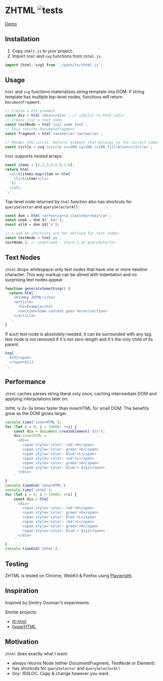 # ZHTML ![tests](https://github.com/mezzoeditor/zhtml/workflows/tests/badge.svg)

[Demo](https://mezzoeditor.github.io/zhtml/demo.html)

## Installation

1. Copy `zhmlt.js` to your project.
2. Import `html` and `svg` functions from `zhtml.js`.

```js
import {html, svg} from './path/to/zhtml.js';
```

## Usage

`html` and `svg` functions materializes string template into DOM. If string
template has multiple top-level nodes, functions will return `DocumentFragment`.

```js
// Create a DIV element.
const div = html`<div></div>`; // similar to html`<div>`
// Create just a text node.
const textNode = html`just some text`;
// This returns DocumentFragment
const fragment = html`<a>one</a> <a>two</a>`;

// Render SVG circle. Returns element that belongs to the correct namespace URI.
const circle = svg`<circle cx=200 cy=200 r=100 fill=blue></circle>`;
```

`html` supports nested arrays:

```js
const items = [1,2,3,4,5,6,7,8];
return html`
  <ul>${items.map(item => html`
    <li>${item}</li>
  `)}
  </ul>
`;
```

Top-level node returned by `html` function also has shortcuts for `querySelector` and
`querySelectorAll`:

```js
const dom = html`<a>foo</a><a class=bar>baz</a>`;
const oneA = dom.$('.bar');
const allA = dom.$$('a');

// $ and $$ shortcuts are not defined for text nodes:
const textNode = html`yo`;
textNode.$; // undefined - there's no querySelector.
```


## Text Nodes

`zhtml` drops whitespace-only text nodes that have one or more newline character.
This way markup can be alined with indentation and no surprising text nodes appear

```js
function generateSomething() {
  return html`
    <h1>Hey ZHTML!</h1>
    <article>
      <h2>Example</h2>
      <section>Some content goes here</section>
    </article>
  `;
}
```

If such text node is absolutely needed, it can be surrounded with any tag: text node is not
removed if it's not zero-length and it's the only child of its parent.

```js
html`
  ${0}<span>
  </span>${1}
`;
```

## Performance

`zhtml` caches parses string literal only once, caching intermediate DOM and
applying interpolations later on.

`ZHTML` is 2x-3x times faster than innerHTML for small DOM. The benefits grow as the DOM
grows larger.

```js
console.time('innerHTML');
for (let i = 0; i < 10000; ++i) {
    const div = document.createElement('div');
    div.innerHTML = `
      <div>
        <span style='color: red'>H</span>
        <span style='color: green'>E</span>
        <span style='color: blue'>L</span>
        <span style='color: red'>L</span>
        <span style='color: green'>O</span>
        <span style='color: blue'> ${i}</span>
      </div>
    `
}
console.timeEnd('innerHTML')
console.time('zhtml');
for (let i = 0; i < 10000; ++i) {
    const div = html`
      <div>
        <span style='color: red'>H</span>
        <span style='color: green'>E</span>
        <span style='color: blue'>L</span>
        <span style='color: red'>L</span>
        <span style='color: green'>O</span>
        <span style='color: blue'> ${i}</span>
      </div>
    `
}
console.timeEnd('zhtml');

```

## Testing

ZHTML is tested on Chrome, WebKit & Firefox using [Playwright](https://github.com/microsoft/playwright/).

## Inspiration

Inspired by Dmitry Gozman's experiments.

Similar projects:
- [lit-html](https://github.com/Polymer/lit-html)
- [hyperHTML](https://github.com/WebReflection/hyperHTML)

## Motivation

`zhtml` does exactly what I want:
- always returns Node (either DocumentFragment, TextNode or Element)
- has shortcuts for `querySelector` and `querySelectorAll`
- tiny: 150LOC. Copy & change however you want.


